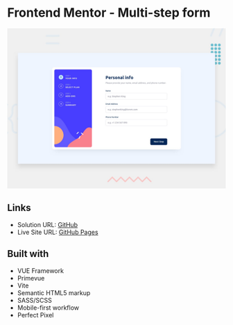 # Frontend Mentor - Multi-step form

![Design preview for the Multi-step form coding challenge](./design/desktop-preview.jpg)

## Links

- Solution URL: [GitHub](https://github.com/dar-ju/dar-ju.github.io/tree/main/FM_27_multistep-form)
- Live Site URL: [GitHub Pages](https://dar-ju.github.io/FM_27_multistep-form/)

## Built with

- VUE Framework
- Primevue
- Vite
- Semantic HTML5 markup
- SASS/SCSS
- Mobile-first workflow
- Perfect Pixel
